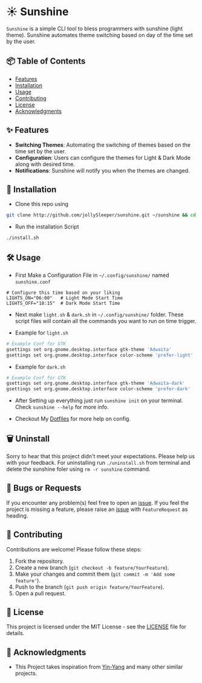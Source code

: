 # ☀️ Sunshine

`Sunshine` is a simple CLI tool to bless programmers with sunshine (light theme).
Sunshine automates theme switching based on day of the time set by the user.

## 📦 Table of Contents

- [Features](#features)
- [Installation](#installation)
- [Usage](#usage)
- [Contributing](#contributing)
- [License](#license)
- [Acknowledgments](#acknowledgments)

## ✨ Features

- **Switching Themes**: Automating the switching of themes based on the time set by the user.
- **Configuration**: Users can configure the themes for Light & Dark Mode along with desired time.
- **Notifications**: Sunshine will notify you when the themes are changed.

## 🚀 Installation

- Clone this repo using
```bash
git clone http://github.com/jollySleeper/sunshine.git ~/sunshine && cd ~/sunshine
```

- Run the installation Script
```bash
./install.sh
```

## 🛠️ Usage

- First Make a Configuration File in `~/.config/sunshine/` named `sunshine.conf`
```
# Configure this time based on your liking
LIGHTS_ON="06:00"   # Light Mode Start Time
LIGHTS_OFF="18:15"  # Dark Mode Start Time
```

- Next make `light.sh` & `dark.sh` in `~/.config/sunshine/` folder. 
These script files will contain all the commands you want to run on time trigger.

- Example for `light.sh`
```bash
# Example Conf for GTK
gsettings set org.gnome.desktop.interface gtk-theme 'Adwaita'
gsettings set org.gnome.desktop.interface color-scheme 'prefer-light'
```

- Example for `dark.sh`
```bash
# Example Conf for GTK
gsettings set org.gnome.desktop.interface gtk-theme 'Adwaita-dark'
gsettings set org.gnome.desktop.interface color-scheme 'prefer-dark'
```

- After Setting up everything just run `sunshine init` on your terminal. Check `sunshine --help` for more info.

- Checkout My [Dotfiles](https://github.com/jollySleeper/dotfiles.git) for more help on config.

## 🗑️ Uninstall

Sorry to hear that this project didn't meet your expectations. Please help us with your feedback.
For uninstalling run `./uninstall.sh` from terminal and delete the sunshine foler using `rm -r sunshine` command.

## 🐛 Bugs or Requests

If you encounter any problem(s) feel free to open an [issue](https://github.com/jollySleeper/sunshine/issues/new).
If you feel the project is missing a feature, please raise an [issue](https://github.com/jollySleeper/sunshine/issues/new) with `FeatureRequest` as heading.

## 🤝 Contributing

Contributions are welcome! Please follow these steps:

1. Fork the repository.
2. Create a new branch (`git checkout -b feature/YourFeature`).
3. Make your changes and commit them (`git commit -m 'Add some feature'`).
4. Push to the branch (`git push origin feature/YourFeature`).
5. Open a pull request.

## 📄 License

This project is licensed under the MIT License - see the [LICENSE](LICENSE) file for details.

## 🙏 Acknowledgments

- This Project takes inspiration from [Yin-Yang](https://github.com/oskarsh/Yin-Yang) and many other similar projects.
